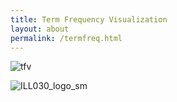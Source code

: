 ```yaml
---
title: Term Frequency Visualization
layout: about
permalink: /termfreq.html
---
```

![tfv](https://user-images.githubusercontent.com/85772373/167270954-2e4f090a-8eaa-4cad-a918-489110aade66.png)

![ILL030_logo_sm](https://user-images.githubusercontent.com/85772373/167272673-12a576d5-2675-42e0-822f-5489735fb11f.png)

